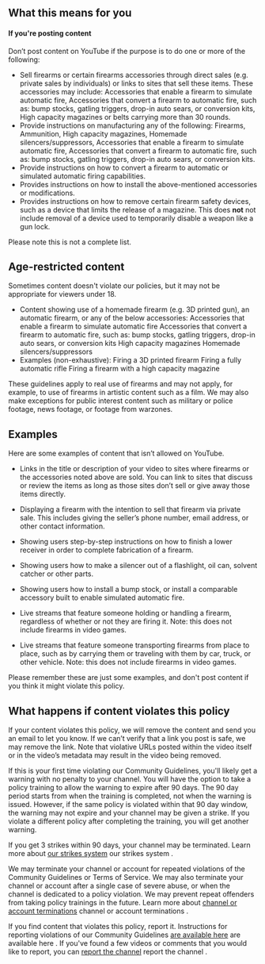 ## What this means for you

#### If you're posting content

Don’t post content on YouTube if the purpose is to do one or more of the following:

- Sell firearms or certain firearms accessories through direct sales (e.g. private sales by individuals) or links to sites that sell these items. These accessories may include: Accessories that enable a firearm to simulate automatic fire, Accessories that convert a firearm to automatic fire, such as: bump stocks, gatling triggers, drop-in auto sears, or conversion kits, High capacity magazines or belts carrying more than 30 rounds.
- Provide instructions on manufacturing any of the following: Firearms, Ammunition, High capacity magazines, Homemade silencers/suppressors, Accessories that enable a firearm to simulate automatic fire, Accessories that convert a firearm to automatic fire, such as: bump stocks, gatling triggers, drop-in auto sears, or conversion kits.
- Provide instructions on how to convert a firearm to automatic or simulated automatic firing capabilities.
- Provides instructions on how to install the above-mentioned accessories or modifications.
- Provides instructions on how to remove certain firearm safety devices, such as a device that limits the release of a magazine. This does **not** not include removal of a device used to temporarily disable a weapon like a gun lock.

Please note this is not a complete list.

## Age-restricted content

Sometimes content doesn't violate our policies, but it may not be appropriate for viewers under 18.

- Content showing use of a homemade firearm (e.g. 3D printed gun), an automatic firearm, or any of the below accessories: Accessories that enable a firearm to simulate automatic fire Accessories that convert a firearm to automatic fire, such as: bump stocks, gatling triggers, drop-in auto sears, or conversion kits High capacity magazines Homemade silencers/suppressors
- Examples (non-exhaustive): Firing a 3D printed firearm Firing a fully automatic rifle Firing a firearm with a high capacity magazine

These guidelines apply to real use of firearms and may not apply, for example, to use of firearms in artistic content such as a film. We may also make exceptions for public interest content such as military or police footage, news footage, or footage from warzones.

## Examples

Here are some examples of content that isn’t allowed on YouTube.

- Links in the title or description of your video to sites where firearms or the accessories noted above are sold. You can link to sites that discuss or review the items as long as those sites don’t sell or give away those items directly.
- Displaying a firearm with the intention to sell that firearm via private sale. This includes giving the seller’s phone number, email address, or other contact information.
- Showing users step-by-step instructions on how to finish a lower receiver in order to complete fabrication of a firearm.
- Showing users how to make a silencer out of a flashlight, oil can, solvent catcher or other parts.
- Showing users how to install a bump stock, or install a comparable accessory built to enable simulated automatic fire.

- Live streams that feature someone holding or handling a firearm, regardless of whether or not they are firing it. Note: this does not include firearms in video games.
- Live streams that feature someone transporting firearms from place to place, such as by carrying them or traveling with them by car, truck, or other vehicle. Note: this does not include firearms in video games. 


Please remember these are just some examples, and don't post content if you think it might violate this policy.

## What happens if content violates this policy

If your content violates this policy, we will remove the content and send you an email to let you know. If we can’t verify that a link you post is safe, we may remove the link. Note that violative URLs posted within the video itself or in the video’s metadata may result in the video being removed.

If this is your first time violating our Community Guidelines, you'll likely get a warning with no penalty to your channel. You will have the option to take a policy training to allow the warning to expire after 90 days. The 90 day period starts from when the training is completed, not when the warning is issued. However, if the same policy is violated within that 90 day window, the warning may not expire and your channel may be given a strike. If you violate a different policy after completing the training, you will get another warning.

If you get 3 strikes within 90 days, your channel may be terminated. Learn more about [our strikes system](/youtube/answer/2802032) our strikes system .

We may terminate your channel or account for repeated violations of the Community Guidelines or Terms of Service. We may also terminate your channel or account after a single case of severe abuse, or when the channel is dedicated to a policy violation. We may prevent repeat offenders from taking policy trainings in the future. Learn more about [channel or account terminations](/youtube/answer/2802168) channel or account terminations .

If you find content that violates this policy, report it. Instructions for reporting violations of our Community Guidelines [are available here](/youtube/answer/2802027) are available here . If you've found a few videos or comments that you would like to report, you can [report the channel](/youtube/answer/2802027#report_channel) report the channel .

### 